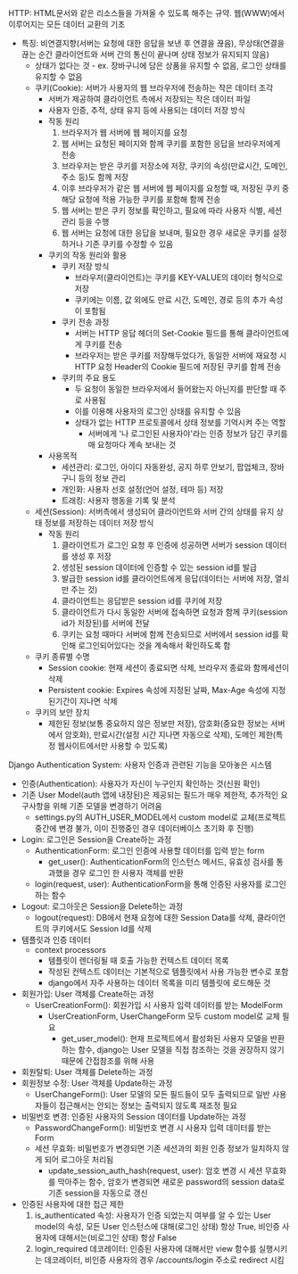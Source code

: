 HTTP: HTML문서와 같은 리소스들을 가져올 수 있도록 해주는 규약. 웹(WWW)에서 이루어지는 모든 데이터 교환의 기초
- 특징: 비연결지향(서버는 요청에 대한 응답을 보낸 후 연결을 끊음), 무상태(연결을 끊는 순간 클라이언트와 서버 간의 통신이 끝나며 상태 정보가 유지되지 않음)
  - 상태가 없다는 것 - ex. 장바구니에 담은 상품을 유지할 수 없음, 로그인 상태를 유지할 수 없음
  - 쿠키(Cookie): 서버가 사용자의 웹 브라우저에 전송하는 작은 데이터 조각
    - 서버가 제공하여 클라이언트 측에서 저장되는 작은 데이터 파일
    - 사용자 인증, 추적, 상태 유지 등에 사용되는 데이터 저장 방식
    - 작동 원리
      1. 브라우저가 웹 서버에 웹 페이지를 요청
      2. 웹 서버는 요청된 페이지와 함께 쿠키를 포함한 응답을 브라우저에게 전송
      3. 브라우저는 받은 쿠키를 저장소에 저장, 쿠키의 속성(만료시간, 도메인, 주소 등)도 함께 저장
      4. 이후 브라우저가 같은 웹 서버에 웹 페이지를 요청할 때, 저장된 쿠키 중 해당 요청에 적용 가능한 쿠키를 포함해 함께 전송
      5. 웹 서버는 받은 쿠키 정보를 확인하고, 필요에 따라 사용자 식별, 세션 관리 등을 수행
      6. 웹 서버는 요청에 대한 응답을 보내며, 필요한 경우 새로운 쿠키를 설정하거나 기존 쿠키를 수정할 수 있음
    - 쿠키의 작동 원리와 활용
      - 쿠키 저장 방식
        - 브라우저(클라이언트)는 쿠키를 KEY-VALUE의 데이터 형식으로 저장
        - 쿠키에는 이름, 값 외에도 만료 시간, 도메인, 경로 등의 추가 속성이 포함됨
      - 쿠키 전송 과정
        - 서버는 HTTP 응답 헤더의 Set-Cookie 필드를 통해 클라이언트에게 쿠키를 전송
        - 브라우저는 받은 쿠키를 저장해두었다가, 동일한 서버에 재요청 시 HTTP 요청 Header의 Cookie 필드에 저장된 쿠키를 함께 전송
      - 쿠키의 주요 용도
        - 두 요청이 동일한 브라우저에서 들어왔는지 아닌지를 판단할 때 주로 사용됨
        - 이를 이용해 사용자의 로그인 상태를 유지할 수 있음
        - 상태가 없는 HTTP 프로토콜에서 상태 정보를 기억시켜 주는 역할
          - 서버에게 '나 로그인된 사용자야'라는 인증 정보가 담긴 쿠키를 매 요청마다 계속 보내는 것
    - 사용목적
      - 세션관리: 로그인, 아이디 자동완성, 공지 하루 안보기, 팝업체크, 장바구니 등의 정보 관리
      - 개인화: 사용자 선호 설정(언어 설정, 테마 등) 저장
      - 트래킹: 사용자 행동을 기록 및 분석
  - 세션(Session): 서버측에서 생성되어 클라이언트와 서버 간의 상태를 유지 상태 정보를 저장하는 데이터 저장 방식
    - 작동 원리
      1. 클라이언트가 로그인 요청 후 인증에 성공하면 서버가 session 데이터를 생성 후 저장
      2. 생성된 session 데이터에 인증할 수 있는 session id를 발급
      3. 발급한 session id를 클라이언트에게 응답(데이터는 서버에 저장, 열쇠만 주는 것)
      4. 클라이언트는 응답받은 session id를 쿠키에 저장
      5. 클라이언트가 다시 동일한 서버에 접속하면 요청과 함께 쿠키(session id가 저장된)를 서버에 전달
      6. 쿠키는 요청 때마다 서버에 함께 전송되므로 서버에서 session id를 확인해 로그인되어있다는 것을 계속해서 확인하도록 함
  - 쿠키 종류별 수명
    - Session cookie: 현재 세션이 종료되면 삭제, 브라우저 종료와 함께세션이 삭제
    - Persistent cookie: Expires 속성에 지정된 날짜, Max-Age 속성에 지정된기간이 지나면 삭제 
  - 쿠키의 보안 장치
    - 제한된 정보(보통 중요하지 않은 정보만 저장), 암호화(중요한 정보는 서버에서 암호화), 만료시간(설정 시간 지나면 자동으로 삭제), 도메인 제한(특정 웹사이트에서만 사용할 수 있도록)

Django Authentication System: 사용자 인증과 관련된 기능을 모아놓은 시스템
- 인증(Authentication): 사용자가 자신이 누구인지 확인하는 것(신원 확인)
- 기존 User Model(auth 앱에 내장된)은 제공되는 필드가 매우 제한적, 추가적인 요구사항을 위해 기존 모델을 변경하기 어려움
  - settings.py의 AUTH_USER_MODEL에서 custom model로 교체(프로젝트 중간에 변경 불가, 이미 진행중인 경우 데이터베이스 초기화 후 진행)
- Login: 로그인은 Session을 Create하는 과정
  - AuthenticationForm: 로그인 인증에 사용할 데이터를 입력 받는 form
    - get_user(): AuthenticationForm의 인스턴스 메서드, 유효성 검사를 통과했을 경우 로그인 한 사용자 객체를 반환
  - login(request, user): AuthenticationForm을 통해 인증된 사용자를 로그인하는 함수
- Logout: 로그아웃은 Session을 Delete하는 과정
  - logout(request): DB에서 현재 요청에 대한 Session Data를 삭제, 클라이언트의 쿠키에서도 Session Id를 삭제
- 템플릿과 인증 데이터
  - context processors
    - 템플릿이 렌더링될 때 호출 가능한 컨텍스트 데이터 목록
    - 작성된 컨텍스트 데이터는 기본적으로 템플릿에서 사용 가능한 변수로 포함
    - django에서 자주 사용하는 데이터 목록을 미리 템플릿에 로드해둔 것
- 회원가입: User 객체를 Create하는 과정
  - UserCreationForm(): 회원가입 시 사용자 입력 데이터를 받는 ModelForm
    - UserCreationForm, UserChangeForm 모두 custom model로 교체 필요
      - get_user_model(): 현재 프로젝트에서 활성화된 사용자 모델을 반환하는 함수, django는 User 모델을 직접 참조하는 것을 권장하지 않기 때문에 간접참조를 위해 사용
- 회원탈퇴: User 객체를 Delete하는 과정
- 회원정보 수정: User 객체를 Update하는 과정
  - UserChangeForm(): User 모델의 모든 필드들이 모두 출력되므로 일반 사용자들이 접근해서는 안되는 정보는 출력되지 않도록 재조정 필요
- 비밀번호 변경: 인증된 사용자의 Session 데이터를 Update하는 과정
  - PasswordChangeForm(): 비밀번호 변경 시 사용자 입력 데이터를 받는 Form
  - 세션 무효화: 비밀번호가 변경되면 기존 세션과의 회원 인증 정보가 일치하지 않게 되어 로그아웃 처리됨
    - update_session_auth_hash(request, user): 암호 변경 시 세션 무효화를 막아주는 함수, 암호가 변경되면 새로운 password의 session data로 기존 session을 자동으로 갱신
- 인증된 사용자에 대한 접근 제한
  1. is_authenticated 속성: 사용자가 인증 되었는지 여부를 알 수 있는 User model의 속성, 모든 User 인스턴스에 대해(로그인 상태) 항상 True, 비인증 사용자에 대해서는(비로그인 상태) 항상 False
  2. login_required 데코레이터: 인증된 사용자에 대해서만 view 함수를 실행시키는 데코레이터, 비인증 사용자의 경우 /accounts/login 주소로 redirect 시킴
